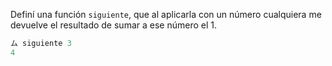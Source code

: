 Definí una función `siguiente`, que al aplicarla con un número cualquiera me devuelve el resultado de sumar a ese número el 1.

```haskell
ム siguiente 3
4
```


